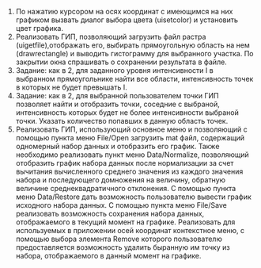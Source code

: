 1. По нажатию курсором на осях координат с имеющимся на них графиком вызвать диалог выбора цвета (uisetcolor)  и установить цвет графика.
2. Реализовать ГИП, позволяющий загрузить файл растра (uigetfile),отображать его, выбирать прямоугольную область на нем (drawrectangle) и выводить гистограмму для выбранного участка. По закрытии окна спрашивать о сохранении результата в файле.
3. Задание: как в 2, для заданного уровня интенсивности I в выбранном прямоугольнике найти все области, интенсивность точек в которых не будет превышать I. 
4. Задание: как в 2, для выбранной пользователем точки ГИП позволяет найти и отобразить точки, соседние с выбраной, интенсивность которых будет не более интенсивности выбраной точки. Указать количество попавших в данную область точек.
5. Реализовать ГИП, использующий основное меню и позволяющий с помощью пункта меню File/Open загрузить mat файл, содержащий одномерный набор данных и отобразить его график. Также необходимо реализовать пункт меню Data/Normalize, позволяющий отобразить график набора данных после нормализации за счет вычитания вычисленного среднего значения из каждого значения набора и последующего домножения на величину, обратную величине среднеквадратичного отклонения. С помощью пункта меню Data/Restore дать возможность пользователю вывести график исходного набора данных. С помощью пункта меню File/Save реализовать возможность сохранения набора данных, отображаемого в текущий момент на графике. Реализовать для используемых в приложении осей координат контекстное меню, с помощью выбора элемента Remove которого пользователю предоставляется возможность удалить быранную им точку из набора, отображаемого в данный момент на графике.    
